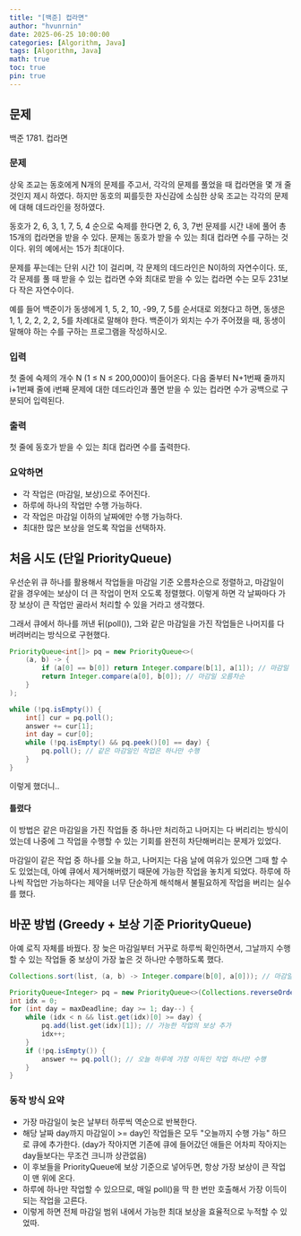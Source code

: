 ```yaml
---
title: "[백준] 컵라면"
author: "hvunrnin"
date: 2025-06-25 10:00:00 
categories: [Algorithm, Java]
tags: [Algorithm, Java]
math: true
toc: true
pin: true
---
```


## 문제
백준 1781. 컵라면

### 문제
상욱 조교는 동호에게 N개의 문제를 주고서, 각각의 문제를 풀었을 때 컵라면을 몇 개 줄 것인지 제시 하였다. 하지만 동호의 찌를듯한 자신감에 소심한 상욱 조교는 각각의 문제에 대해 데드라인을 정하였다.

동호가 2, 6, 3, 1, 7, 5, 4 순으로 숙제를 한다면 2, 6, 3, 7번 문제를 시간 내에 풀어 총 15개의 컵라면을 받을 수 있다.
문제는 동호가 받을 수 있는 최대 컵라면 수를 구하는 것이다. 위의 예에서는 15가 최대이다.

문제를 푸는데는 단위 시간 1이 걸리며, 각 문제의 데드라인은 N이하의 자연수이다. 또, 각 문제를 풀 때 받을 수 있는 컵라면 수와 최대로 받을 수 있는 컵라면 수는 모두 231보다 작은 자연수이다.

예를 들어 백준이가 동생에게 1, 5, 2, 10, -99, 7, 5를 순서대로 외쳤다고 하면, 동생은 1, 1, 2, 2, 2, 2, 5를 차례대로 말해야 한다. 백준이가 외치는 수가 주어졌을 때, 동생이 말해야 하는 수를 구하는 프로그램을 작성하시오.

### 입력
첫 줄에 숙제의 개수 N (1 ≤ N ≤ 200,000)이 들어온다. 다음 줄부터 N+1번째 줄까지 i+1번째 줄에 i번째 문제에 대한 데드라인과 풀면 받을 수 있는 컵라면 수가 공백으로 구분되어 입력된다.

### 출력
첫 줄에 동호가 받을 수 있는 최대 컵라면 수를 출력한다.

### 요악하면 
- 각 작업은 (마감일, 보상)으로 주어진다.
- 하루에 하나의 작업만 수행 가능하다.
- 각 작업은 마감일 이하의 날짜에만 수행 가능하다.
- 최대한 많은 보상을 얻도록 작업을 선택하자.



## 처음 시도 (단일 PriorityQueue)

우선순위 큐 하나를 활용해서 작업들을 마감일 기준 오름차순으로 정렬하고, 마감일이 같을 경우에는 보상이 더 큰 작업이 먼저 오도록 정렬했다. 이렇게 하면 각 날짜마다 가장 보상이 큰 작업만 골라서 처리할 수 있을 거라고 생각했다.

그래서 큐에서 하나를 꺼낸 뒤(poll()), 그와 같은 마감일을 가진 작업들은 나머지를 다 버려버리는 방식으로 구현했다.

```java
PriorityQueue<int[]> pq = new PriorityQueue<>(
    (a, b) -> {
        if (a[0] == b[0]) return Integer.compare(b[1], a[1]); // 마감일 같으면 보상 내림차순
        return Integer.compare(a[0], b[0]); // 마감일 오름차순
    }
);

while (!pq.isEmpty()) {
    int[] cur = pq.poll();
    answer += cur[1];
    int day = cur[0];
    while (!pq.isEmpty() && pq.peek()[0] == day) {
        pq.poll(); // 같은 마감일인 작업은 하나만 수행
    }
}
```

이렇게 했더니..

#### 틀렸다

이 방법은 같은 마감일을 가진 작업들 중 하나만 처리하고 나머지는 다 버리리는 방식이었는데 나중에 그 작업을 수행할 수 있는 기회를 완전히 차단해버리는 문제가 있었다.

마감일이 같은 작업 중 하나를 오늘 하고, 나머지는 다음 날에 여유가 있으면 그때 할 수도 있었는데, 아예 큐에서 제거해버렸기 때문에 가능한 작업을 놓치게 되었다. 하루에 하나씩 작업만 가능하다는 제약을 너무 단순하게 해석해서 불필요하게 작업을 버리는 실수를 했다.



## 바꾼 방법 (Greedy + 보상 기준 PriorityQueue)
아예 로직 자체를 바꿨다.
장 늦은 마감일부터 거꾸로 하루씩 확인하면서, 그날까지 수행할 수 있는 작업들 중 보상이 가장 높은 것 하나만 수행하도록 했다.

```java
Collections.sort(list, (a, b) -> Integer.compare(b[0], a[0])); // 마감일 내림차순

PriorityQueue<Integer> pq = new PriorityQueue<>(Collections.reverseOrder());
int idx = 0;
for (int day = maxDeadline; day >= 1; day--) {
    while (idx < n && list.get(idx)[0] >= day) {
        pq.add(list.get(idx)[1]); // 가능한 작업의 보상 추가
        idx++;
    }
    if (!pq.isEmpty()) {
        answer += pq.poll(); // 오늘 하루에 가장 이득인 작업 하나만 수행
    }
}

```

### 동작 방식 요약
- 가장 마감일이 늦은 날부터 하루씩 역순으로 반복한다.
- 해당 날짜 day까지 마감일이 >= day인 작업들은 모두 "오늘까지 수행 가능" 하므로 큐에 추가한다. (day가 작아지면 기존에 큐에 들어갔던 애들은 어차피 작아지는 day들보다는 무조건 크니까 상관없음)
- 이 후보들을 PriorityQueue에 보상 기준으로 넣어두면, 항상 가장 보상이 큰 작업이 맨 위에 온다.
- 하루에 하나만 작업할 수 있으므로, 매일 poll()을 딱 한 번만 호출해서 가장 이득이 되는 작업을 고른다.
- 이렇게 하면 전체 마감일 범위 내에서 가능한 최대 보상을 효율적으로 누적할 수 있었따.

